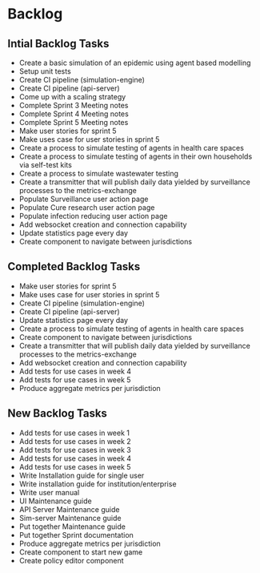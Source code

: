 # Backlog

## Intial Backlog Tasks
-   Create a basic simulation of an epidemic using agent based modelling
-   Setup unit tests
-   Create CI pipeline (simulation-engine)
-   Create CI pipeline (api-server)	
-   Come up with a scaling strategy
-   Complete Sprint 3 Meeting notes
-   Complete Sprint 4 Meeting notes
-   Complete Sprint 5 Meeting notes			
-   Make user stories for sprint 5
-   Make uses case for user stories in sprint 5
-   Create a process to simulate testing of agents in health care spaces
-   Create a process to simulate testing of agents in their own households via self-test kits
-   Create a process to simulate wastewater testing
-   Create a transmitter that will publish daily data yielded by surveillance processes to the metrics-exchange
-   Populate Surveillance user action page
-   Populate Cure research user action page
-   Populate infection reducing user action page
-   Add websocket creation and connection capability
-   Update statistics page every day
-   Create component to navigate between jurisdictions

## Completed Backlog Tasks
-  Make user stories for sprint 5
-  Make uses case for user stories in sprint 5
-  Create CI pipeline (simulation-engine)	
-  Create CI pipeline (api-server)	
-  Update statistics page every day	
-  Create a process to simulate testing of agents in health care spaces	
-  Create component to navigate between jurisdictions	
-  Create a transmitter that will publish daily data yielded by surveillance processes to the metrics-exchange	
-  Add websocket creation and connection capability	
-  Add tests for use cases in week 4
-  Add tests for use cases in week 5
-  Produce aggregate metrics per jurisdiction	

## New Backlog Tasks
-  Add tests for use cases in week 1
-  Add tests for use cases in week 2
-  Add tests for use cases in week 3
-  Add tests for use cases in week 4
-  Add tests for use cases in week 5
-  Write Installation guide for single user
-  Write installation guide for institution/enterprise
-  Write user manual
-  UI Maintenance guide
-  API Server Maintenance guide
-  Sim-server Maintenance guide
-  Put together Maintenance guide
-  Put together Sprint documentation
-  Produce aggregate metrics per jurisdiction
-  Create component to start new game
-  Create policy editor component
